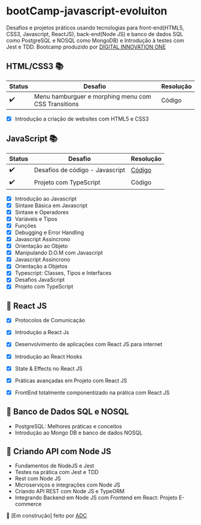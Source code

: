 # bootCamp-javascript-evoluiton

Desafios e projetos práticos usando tecnologias para front-end(HTML5, CSS3, Javascript, ReactJS), back-end(Node JS) e banco de dados SQL como PostgreSQL e NOSQL como MongoDB) e Introdução à testes com Jest e TDD.
Bootcamp produzido por [DIGITAL INNOVATION ONE](https://web.digitalinnovation.one/home)


## HTML/CSS3 :books:

| Status | Desafio | Resolução |
| --- | --- | --- |
| :heavy_check_mark: | Menu hamburguer e morphing menu com CSS Transitions | Código |

- [x] Introdução a criação de websites com HTML5 e CSS3


## JavaScript :books:

| Status | Desafio | Resolução |
| --- | --- | --- |
| :heavy_check_mark: | Desafios de código - Javascript | [Código](https://github.com/alessandradocouto/fullstack-developer-bootcamp/tree/master/Javascript/Desafios) |
| :heavy_check_mark: | Projeto com TypeScript | Código |

- [x] Introdução ao Javascript
- [x] Sintaxe Básica em Javascript
- [x] Sintaxe e Operadores
- [x] Variáveis e Tipos
- [x] Funções
- [x] Debugging e Error Handling
- [x] Javascript Assíncrono
- [x] Orientação ao Objeto
- [x] Manipulando D.O.M com Javascript
- [x] Javascript Assíncrono
- [x] Orientação a Objetos
- [x] Typescript: Classes, Tipos e Interfaces
- [x] Desafios JavaScript
- [x] Projeto com TypeScript

## :name_badge: React JS

- [x] Protocolos de Comunicação
- [x] Introdução a React Js
- [x] Desenvolvimento de aplicações com React JS para internet
- [x] Introdução ao React Hooks
- [x] State & Effects no React JS
- [x] Práticas avançadas em Projeto com React JS
- [x] FrontEnd totalmente componentizado na prática com React JS


## :name_badge: Banco de Dados SQL e NOSQL

- PostgreSQL: Melhores práticas e conceitos 
- Introdução ao Mongo DB e banco de dados NOSQL


## :name_badge: Criando API com Node JS

- Fundamentos de NodeJS e Jest
- Testes na prática com Jest e TDD
- Rest com Node JS 
- Microserviços e integrações com Node JS 
- Criando API REST com Node JS e TypeORM
- Integrando Backend em Node JS com Frontend em React: Projeto E-commerce


:red_circle: [Em construção] feito por [ADC](https://www.github.com/alessandradocouto)